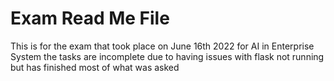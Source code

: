 # Exam Read Me File
This is for the exam that took place on June 16th 2022 for AI in Enterprise System the tasks are incomplete due to having issues with flask not running but has finished most of what was asked  
